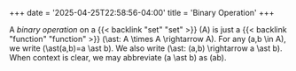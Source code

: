 +++
date = '2025-04-25T22:58:56-04:00'
title = 'Binary Operation'
+++

A _binary operation_ on a {{< backlink "set" "set" >}}
\(A\) is just a {{< backlink "function" "function" >}}
\(\ast: A \times A \rightarrow A\). For any \(a,b \in A\), we write
\(\ast(a,b)=a \ast b\). We also write \(\ast: (a,b) \rightarrow a \ast
b\). When context is clear, we may abbreviate \(a \ast b\) as \(ab\).
